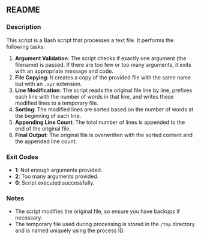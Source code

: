 ## README

### Description
This script is a Bash script that processes a text file. It performs the following tasks:

1. **Argument Validation**: The script checks if exactly one argument (the filename) is passed. If there are too few or too many arguments, it exits with an appropriate message and code.
2. **File Copying**: It creates a copy of the provided file with the same name but with an `.xyz` extension.
3. **Line Modification**: The script reads the original file line by line, prefixes each line with the number of words in that line, and writes these modified lines to a temporary file.
4. **Sorting**: The modified lines are sorted based on the number of words at the beginning of each line.
5. **Appending Line Count**: The total number of lines is appended to the end of the original file.
6. **Final Output**: The original file is overwritten with the sorted content and the appended line count.

### Exit Codes
- **1**: Not enough arguments provided.
- **2**: Too many arguments provided.
- **0**: Script executed successfully.

### Notes
- The script modifies the original file, so ensure you have backups if necessary.
- The temporary file used during processing is stored in the `/tmp` directory and is named uniquely using the process ID.

